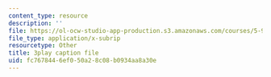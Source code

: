 ```yaml
---
content_type: resource
description: ''
file: https://ol-ocw-studio-app-production.s3.amazonaws.com/courses/5-95j-teaching-college-level-science-and-engineering-fall-2015/fc7678446ef050a28c08b0934aa8a30e_n9uDbwgnSp0.vtt
file_type: application/x-subrip
resourcetype: Other
title: 3play caption file
uid: fc767844-6ef0-50a2-8c08-b0934aa8a30e
---
```

